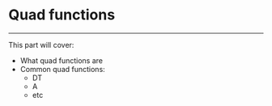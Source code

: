 # Quad functions
---

This part will cover:
- What quad functions are
- Common quad functions:
  - DT
  - A
  - etc
